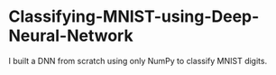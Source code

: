 # Classifying-MNIST-using-Deep-Neural-Network
I built a DNN from scratch using only NumPy to classify MNIST digits.
